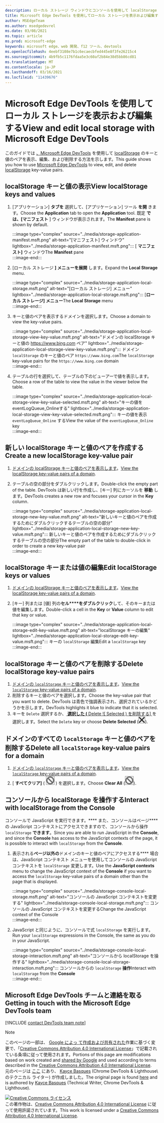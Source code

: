 ```yaml
---
description: ローカル ストレージ ウィンドウとコンソールを使用して localStorage を表示および編集する方法。
title: Microsoft Edge DevTools を使用してローカル ストレージを表示および編集する
author: MSEdgeTeam
ms.author: msedgedevrel
ms.date: 03/08/2021
ms.topic: article
ms.prod: microsoft-edge
keywords: microsoft edge、web 開発、f12 ツール、devtools
ms.openlocfilehash: 4eebf3108e7b1c6ecaecbfed445e8f3fe26215c4
ms.sourcegitcommit: 4b9fb5c1176fdaa5e3c60af2b84e38d5bb86cd81
ms.translationtype: MT
ms.contentlocale: ja-JP
ms.lasthandoff: 03/16/2021
ms.locfileid: "11439676"
---
```

<!-- Copyright Kayce Basques 

   Licensed under the Apache License, Version 2.0 (the "License");
   you may not use this file except in compliance with the License.
   You may obtain a copy of the License at

       https://www.apache.org/licenses/LICENSE-2.0

   Unless required by applicable law or agreed to in writing, software
   distributed under the License is distributed on an "AS IS" BASIS,
   WITHOUT WARRANTIES OR CONDITIONS OF ANY KIND, either express or implied.
   See the License for the specific language governing permissions and
   limitations under the License.  -->  

# <a name="view-and-edit-local-storage-with-microsoft-edge-devtools"></a><span data-ttu-id="8dd51-104">Microsoft Edge DevTools を使用してローカル ストレージを表示および編集する</span><span class="sxs-lookup"><span data-stu-id="8dd51-104">View and edit local storage with Microsoft Edge DevTools</span></span>  

<span data-ttu-id="8dd51-105">このガイドでは [、Microsoft Edge DevTools][MicrosoftEdgeDevTools] を使用して [localStorage][MDNWindowsLocalStorage] のキーと値のペアを表示、編集、および削除する方法を示します。</span><span class="sxs-lookup"><span data-stu-id="8dd51-105">This guide shows you how to use [Microsoft Edge DevTools][MicrosoftEdgeDevTools] to view, edit, and delete [localStorage][MDNWindowsLocalStorage] key-value pairs.</span></span>  

## <a name="view-localstorage-keys-and-values"></a><span data-ttu-id="8dd51-106">localStorage キーと値の表示</span><span class="sxs-lookup"><span data-stu-id="8dd51-106">View localStorage keys and values</span></span>  

1.  <span data-ttu-id="8dd51-107">[アプリケーション] **タブを** 選択して、[アプリケーション] ツール **を開** きます。</span><span class="sxs-lookup"><span data-stu-id="8dd51-107">Choose the **Application** tab to open the **Application** tool.</span></span>  <span data-ttu-id="8dd51-108">既定 **では、[マニフェスト** ] ウィンドウが表示されます。</span><span class="sxs-lookup"><span data-stu-id="8dd51-108">The **Manifest** pane is shown by default.</span></span>  
    
    :::image type="complex" source="../media/storage-application-manifest.msft.png" alt-text="[マニフェスト] ウィンドウ" lightbox="../media/storage-application-manifest.msft.png":::
       <span data-ttu-id="8dd51-110">[ **マニフェスト]** ウィンドウ</span><span class="sxs-lookup"><span data-stu-id="8dd51-110">The **Manifest** pane</span></span>  
    :::image-end:::  
    
1.  <span data-ttu-id="8dd51-111">[ローカル ストレージ **] メニューを展開** します。</span><span class="sxs-lookup"><span data-stu-id="8dd51-111">Expand the **Local Storage** menu.</span></span>  
    
    :::image type="complex" source="../media/storage-application-local-storage.msft.png" alt-text="[ローカル ストレージ] メニュー" lightbox="../media/storage-application-local-storage.msft.png":::
       <span data-ttu-id="8dd51-113">[**ローカル ストレージ] メニュー**</span><span class="sxs-lookup"><span data-stu-id="8dd51-113">The **Local Storage** menu</span></span>  
    :::image-end:::  
    
1.  <span data-ttu-id="8dd51-114">キーと値のペアを表示するドメインを選択します。</span><span class="sxs-lookup"><span data-stu-id="8dd51-114">Choose a domain to view the key-value pairs.</span></span>  
    
    :::image type="complex" source="../media/storage-application-local-storage-view-key-value.msft.png" alt-text="ドメインの localStorage キーと値の https://www.bing.com ペア" lightbox="../media/storage-application-local-storage-view-key-value.msft.png":::
       <span data-ttu-id="8dd51-116">ドメイン `localStorage` のキーと値のペア `https://www.bing.com`</span><span class="sxs-lookup"><span data-stu-id="8dd51-116">The `localStorage` key-value pairs for the `https://www.bing.com` domain</span></span>  
    :::image-end:::  
    
1.  <span data-ttu-id="8dd51-117">テーブルの行を選択して、テーブルの下のビューアーで値を表示します。</span><span class="sxs-lookup"><span data-stu-id="8dd51-117">Choose a row of the table to view the value in the viewer below the table.</span></span>  
    
    :::image type="complex" source="../media/storage-application-local-storage-view-key-value-selected.msft.png" alt-text="キーの値をeventLogQueue_Onlineする" lightbox="../media/storage-application-local-storage-view-key-value-selected.msft.png":::
       <span data-ttu-id="8dd51-119">キーの値を表示 `eventLogQueue_Online` する</span><span class="sxs-lookup"><span data-stu-id="8dd51-119">View the value of the `eventLogQueue_Online` key</span></span>  
    :::image-end:::  
    
## <a name="create-a-new-localstorage-key-value-pair"></a><span data-ttu-id="8dd51-120">新しい localStorage キーと値のペアを作成する</span><span class="sxs-lookup"><span data-stu-id="8dd51-120">Create a new localStorage key-value pair</span></span>  

1.  <span data-ttu-id="8dd51-121">[ドメインの localStorage キーと値のペアを表示します](#view-localstorage-keys-and-values)。</span><span class="sxs-lookup"><span data-stu-id="8dd51-121">[View the localStorage key-value pairs of a domain](#view-localstorage-keys-and-values).</span></span>  
1.  <span data-ttu-id="8dd51-122">テーブルの空の部分をダブルクリックします。</span><span class="sxs-lookup"><span data-stu-id="8dd51-122">Double-click the empty part of the table.</span></span>  <span data-ttu-id="8dd51-123">DevTools は新しい行を作成し、[キー] 列にカーソルを **移動** します。</span><span class="sxs-lookup"><span data-stu-id="8dd51-123">DevTools creates a new row and focuses your cursor in the **Key** column.</span></span>  
    
    :::image type="complex" source="../media/storage-application-local-storage-new-key-value.msft.png" alt-text="新しいキーと値のペアを作成するためにダブルクリックするテーブルの空の部分" lightbox="../media/storage-application-local-storage-new-key-value.msft.png":::
       <span data-ttu-id="8dd51-125">新しいキーと値のペアを作成するためにダブルクリックするテーブルの空の部分</span><span class="sxs-lookup"><span data-stu-id="8dd51-125">The empty part of the table to double-click in order to create a new key-value pair</span></span>  
    :::image-end:::  
    
## <a name="edit-localstorage-keys-or-values"></a><span data-ttu-id="8dd51-126">localStorage キーまたは値の編集</span><span class="sxs-lookup"><span data-stu-id="8dd51-126">Edit localStorage keys or values</span></span>  

1.  <span data-ttu-id="8dd51-127">[ドメインの localStorage キーと値のペアを表示します](#view-localstorage-keys-and-values)。</span><span class="sxs-lookup"><span data-stu-id="8dd51-127">[View the localStorage key-value pairs of a domain](#view-localstorage-keys-and-values).</span></span>  
1.  <span data-ttu-id="8dd51-128">[キー] 列または [値] 列の**セル\*\*\*\*をダブルクリック**して、そのキーまたは値を編集します。</span><span class="sxs-lookup"><span data-stu-id="8dd51-128">Double-click a cell in the **Key** or **Value** column to edit that key or value.</span></span>  
    
    :::image type="complex" source="../media/storage-application-local-storage-edit-key-value.msft.png" alt-text="localStorage キーの編集" lightbox="../media/storage-application-local-storage-edit-key-value.msft.png":::
       <span data-ttu-id="8dd51-130">キーの `localStorage` 編集</span><span class="sxs-lookup"><span data-stu-id="8dd51-130">Edit a `localStorage` key</span></span>  
    :::image-end:::  
    
## <a name="delete-localstorage-key-value-pairs"></a><span data-ttu-id="8dd51-131">localStorage キーと値のペアを削除する</span><span class="sxs-lookup"><span data-stu-id="8dd51-131">Delete localStorage key-value pairs</span></span>  

1.  <span data-ttu-id="8dd51-132">[ドメインの `localStorage` キーと値のペアを表示します](#view-localstorage-keys-and-values)。</span><span class="sxs-lookup"><span data-stu-id="8dd51-132">[View the `localStorage` key-value pairs of a domain](#view-localstorage-keys-and-values).</span></span>  
1.  <span data-ttu-id="8dd51-133">削除するキーと値のペアを選択します。</span><span class="sxs-lookup"><span data-stu-id="8dd51-133">Choose the key-value pair that you want to delete.</span></span>  <span data-ttu-id="8dd51-134">DevTools は青色で強調表示され、選択されているかどうかを示します。</span><span class="sxs-lookup"><span data-stu-id="8dd51-134">DevTools highlights it blue to indicate that it is selected.</span></span>  
1.  <span data-ttu-id="8dd51-135">キーを `Delete` 選択するか、[ **選択した \(** Delete ![ Selected \) を削除する] ](../media/delete-icon.msft.png) を選択します。</span><span class="sxs-lookup"><span data-stu-id="8dd51-135">Select the `Delete` key or choose **Delete Selected** \(![Delete Selected](../media/delete-icon.msft.png)\).</span></span>  
    
## <a name="delete-all-localstorage-key-value-pairs-for-a-domain"></a><span data-ttu-id="8dd51-136">ドメインのすべての `localStorage` キーと値のペアを削除する</span><span class="sxs-lookup"><span data-stu-id="8dd51-136">Delete all `localStorage` key-value pairs for a domain</span></span>  

1.  <span data-ttu-id="8dd51-137">[ドメインの `localStorage` キーと値のペアを表示します](#view-localstorage-keys-and-values)。</span><span class="sxs-lookup"><span data-stu-id="8dd51-137">[View the `localStorage` key-value pairs of a domain](#view-localstorage-keys-and-values).</span></span>  
1.  <span data-ttu-id="8dd51-138">[ **すべてクリア]** \( ![ Clear All ](../media/clear-icon.msft.png) \) を選択します。</span><span class="sxs-lookup"><span data-stu-id="8dd51-138">Choose **Clear All** \(![Clear All](../media/clear-icon.msft.png)\).</span></span>  
    
## <a name="interact-with-localstorage-from-the-console"></a><span data-ttu-id="8dd51-139">コンソールから localStorage を操作する</span><span class="sxs-lookup"><span data-stu-id="8dd51-139">Interact with localStorage from the Console</span></span>  

<span data-ttu-id="8dd51-140">コンソールで JavaScript を実行できます。\*\*\*\* また、コンソールはページ\*\*\*\* の JavaScript コンテキストにアクセスできますので、コンソールから操作 `localStorage` **できます**。</span><span class="sxs-lookup"><span data-stu-id="8dd51-140">Since you are able to run JavaScript in the **Console**, and since the **Console** has access to the JavaScript contexts of the page, it is possible to interact with `localStorage` from the **Console**.</span></span>  

1.  <span data-ttu-id="8dd51-141">表示される**ページ以外の**ドメインのキーと値のペアにアクセスする\*\*\*\* 場合は、JavaScript コンテキスト メニューを使用してコンソールの JavaScript コンテキストを `localStorage` 変更します。</span><span class="sxs-lookup"><span data-stu-id="8dd51-141">Use the **JavaScript contexts** menu to change the JavaScript context of the **Console** if you want to access the `localStorage` key-value pairs of a domain other than the page that is displayed.</span></span>  
    
    :::image type="complex" source="../media/storage-console-local-storage.msft.png" alt-text="コンソールの JavaScript コンテキストを変更する" lightbox="../media/storage-console-local-storage.msft.png":::
       <span data-ttu-id="8dd51-143">コンソールの JavaScript コンテキストを変更する</span><span class="sxs-lookup"><span data-stu-id="8dd51-143">Change the JavaScript context of the Console</span></span>  
    :::image-end:::  
    
1.  <span data-ttu-id="8dd51-144">JavaScript と同じように、コンソールで式 `localStorage` を実行します。</span><span class="sxs-lookup"><span data-stu-id="8dd51-144">Run your `localStorage` expressions in the Console, the same as you do in your JavaScript.</span></span>  
    
    :::image type="complex" source="../media/storage-console-local-storage-interaction.msft.png" alt-text="コンソールから localStorage を操作する" lightbox="../media/storage-console-local-storage-interaction.msft.png":::
       <span data-ttu-id="8dd51-146">コンソールからの `localStorage` **操作**</span><span class="sxs-lookup"><span data-stu-id="8dd51-146">Interact with `localStorage` from the **Console**</span></span>  
    :::image-end:::  
    
## <a name="getting-in-touch-with-the-microsoft-edge-devtools-team"></a><span data-ttu-id="8dd51-147">Microsoft Edge DevTools チームと連絡を取る</span><span class="sxs-lookup"><span data-stu-id="8dd51-147">Getting in touch with the Microsoft Edge DevTools team</span></span>  

[!INCLUDE [contact DevTools team note](../includes/contact-devtools-team-note.md)]  

<!-- links -->  

[MicrosoftEdgeDevTools]: ../../devtools-guide-chromium/index.md "Microsoft Edge (クロム) 開発者向け|Microsoft Docs"  

[MDNWindowsLocalStorage]: https://developer.mozilla.org/docs/Web/API/Window/localStorage "Window.localStorage |MDN"  

> [!NOTE]
> <span data-ttu-id="8dd51-150">このページの一部は、 [Google によっ て作成および共有された][GoogleSitePolicies]作業に基づく変更で、「[Creative Commons Attribution 4.0 International License][CCA4IL]」で記載されている条項に従って使用されます。</span><span class="sxs-lookup"><span data-stu-id="8dd51-150">Portions of this page are modifications based on work created and [shared by Google][GoogleSitePolicies] and used according to terms described in the [Creative Commons Attribution 4.0 International License][CCA4IL].</span></span>  
> <span data-ttu-id="8dd51-151">元のページは [ここ](https://developers.google.com/web/tools/chrome-devtools/storage/localstorage) にあり、 [Kayce Basques][KayceBasques] \(Chrome DevTools \& Lighthouse\ のテクニカル ライター) が作成しました。</span><span class="sxs-lookup"><span data-stu-id="8dd51-151">The original page is found [here](https://developers.google.com/web/tools/chrome-devtools/storage/localstorage) and is authored by [Kayce Basques][KayceBasques] \(Technical Writer, Chrome DevTools \& Lighthouse\).</span></span>  

[![Creative Commons ライセンス][CCby4Image]][CCA4IL]  
<span data-ttu-id="8dd51-153">この著作物は、[Creative Commons Attribution 4.0 International License][CCA4IL] に従って使用許諾されています。</span><span class="sxs-lookup"><span data-stu-id="8dd51-153">This work is licensed under a [Creative Commons Attribution 4.0 International License][CCA4IL].</span></span>  

[CCA4IL]: https://creativecommons.org/licenses/by/4.0  
[CCby4Image]: https://i.creativecommons.org/l/by/4.0/88x31.png  
[GoogleSitePolicies]: https://developers.google.com/terms/site-policies  
[KayceBasques]: https://developers.google.com/web/resources/contributors/kaycebasques  
